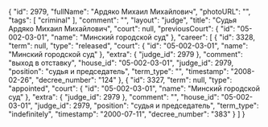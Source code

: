 {
    "id": 2979,
    "fullName": "Ардяко Михаил Михайлович",
    "photoURL": "",
    "tags": [
        "criminal"
    ],
    "comment": "",
    "layout": "judge",
    "title": "Судья Ардяко Михаил Михайлович",
    "court": null,
    "previousCourt": {
        "id": "05-002-03-01",
        "name": "Минский городской суд"
    },
    "career": [
        {
            "id": 3328,
            "term": null,
            "type": "released",
            "court": {
                "id": "05-002-03-01",
                "name": "Минский городской суд"
            },
            "extra": {
                "judge_id": 2979
            },
            "comment": "выход в отставку",
            "house_id": "05-002-03-01",
            "judge_id": 2979,
            "position": "судья и председатель",
            "term_type": "",
            "timestamp": "2008-02-26",
            "decree_number": "124"
        },
        {
            "id": 3327,
            "term": null,
            "type": "appointed",
            "court": {
                "id": "05-002-03-01",
                "name": "Минский городской суд"
            },
            "extra": {
                "judge_id": 2979
            },
            "comment": "",
            "house_id": "05-002-03-01",
            "judge_id": 2979,
            "position": "судья и председатель",
            "term_type": "indefinitely",
            "timestamp": "2000-07-11",
            "decree_number": "383"
        }
    ]
}